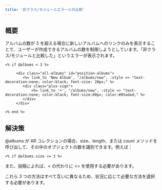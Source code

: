 ```yaml
---
title: '非クラス/モジュールエラーとの比較'
---
```


## 概要
アルバムの数が 3 を超える場合に新しいアルバムへのリンクのみを表示することで、ユーザーが作成できるアルバムの数を制限しようとしています。「非クラス/モジュールと比較した」というエラーが表示されます。

```
<% if @albums < 3 %>

     <div class="all-albums" id="position-albums">
        <%= link_to 'New Album', "/albums/new", :style => "text-decoration:none; color:black; font-size: 20px;" %>
        <div class="plus-sign">
            <%= link_to '+', "/albums/new", :style => "text-decoration:none; color:black; font-size:80px; color:#85adad;" %>
        </div>
     </div>

<% end %>

```
## 解決策
@albums が AR コレクションの場合、size、length、または count メソッドを呼び出して、その中のオブジェクトの数を識別できます。例えば：

```
<% if @albums.size <= 3 %>

```
また、投稿によれば、< の代わりに <= を使用する必要があります。

これら 3 つの方法はすべて互いに異なるため、状況に応じて必要な方法を選択する必要があります。

